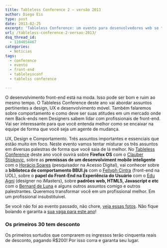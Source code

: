 ```yaml
---
title: Tableless Conference 2 – versão 2013
author: Diego Eis
type: post
date: 2013-02-25
excerpt: 'Tableless Conference: um evento para desenvolvedores web se tornarem melhores.'
url: /tableless-conference-2-versao-2013/
dsq_thread_id:
  - 1104054467
categories:
  - Notícias
tags:
  - conference
  - evento
  - front-end
  - tablelessconf
  - tablelss conference

---
```

O desenvolvimento front-end está na moda. Isso pode ser bom e ruim ao mesmo tempo. O Tableless Conference deste ano vai abordar assuntos pertinentes a design, UX e desenvolvimento móvel. Também falaremos sobre comportamento e como deve ser suas atitudes em um mercado onde nem Back-ends nem Designers sabem lidar com profissionais de front-end. Vai ser interessante para que você entenda melhor como se encaixar na equipe de forma que você seja um agente de mudança.

UX, Design e Comportamento. Três assuntos importantes e essenciais que estão muito em foco. Neste evento vamos tentar misturar os três assuntos em diversas palestras de forma que você saia de lá melhor. No [Tableless Conference][1] deste ano você ouvirá sobre **Firefox OS** com o [Clauber Stipkovic][2], sobre as **premissas de um desenvolviment mobile inteligente** com o [Horácio Soares][3] (pesquisador na Acesso Digital), vai conhecer sobre a **biblioteca de comportamento BBUI.js** com o [﻿﻿Fellyph Cintra][4] (front-end na UOL), sobre o **papel do Front-End na Experiência do Usuário** com o [Edu Agni][5] (designer no iMasters), sobre **padrões web, HTML5, Javascript e etc** com o [Bernard de Luna][6] e alguns outros assuntos comigo e outros palestrantes. Queremos transformar você em um profissional melhor. Em um profissional insubstituível.

Se você não foi ao evento passado, não chore, [veja essas fotos][7]. Não fique boiando e garanta a [sua vaga para este ano][8]!

### Os primeiros 30 tem desconto</h2> 

Os primeiros sortudos que comprarem os ingressos terão cinquenta reais de desconto, pagando R$200! Por isso corra e garanta seu lugar.

 [1]: http://tableless.com.br/tablelessconf/
 [2]: http://twitter.com/clauberhalic/
 [3]: http://twitter.com/horaciosoares/
 [4]: http://twitter.com/fellyph/
 [5]: http://twitter.com/eduagni/
 [6]: http://twitter.com/bernarddeluna/
 [7]: http://www.flickr.com//photos/diegoeis/sets/72157631273481758/show/
 [8]: http://tableless.com.br/tablelessconf/ "TablelessConf"